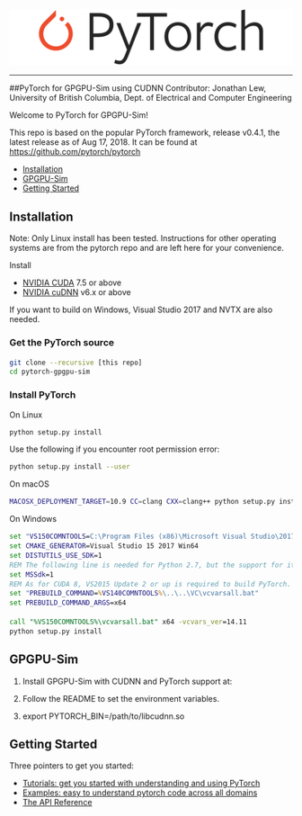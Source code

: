 ![PyTorch Logo](docs/source/_static/img/pytorch-logo-dark.png)

--------------------------------------------------------------------------------

##PyTorch for GPGPU-Sim using CUDNN
Contributor: Jonathan Lew, University of British Columbia, Dept. of Electrical and Computer Engineering

Welcome to PyTorch for GPGPU-Sim!

This repo is based on the popular PyTorch framework, release v0.4.1, the latest release as of Aug 17, 2018. It can be found at https://github.com/pytorch/pytorch

- [Installation](#markdown-header-installation)
- [GPGPU-Sim](#markdown-header-gpgpu-sim)
- [Getting Started](#markdown-header-getting-started)


## Installation

Note: Only Linux install has been tested. Instructions for other operating systems are from the pytorch repo and are left here for your convenience.

Install
- [NVIDIA CUDA](https://developer.nvidia.com/cuda-downloads) 7.5 or above
- [NVIDIA cuDNN](https://developer.nvidia.com/cudnn) v6.x or above

If you want to build on Windows, Visual Studio 2017 and NVTX are also needed.

### Get the PyTorch source
```bash
git clone --recursive [this repo]
cd pytorch-gpgpu-sim
```

### Install PyTorch
On Linux
```bash
python setup.py install
```
Use the following if you encounter root permission error:
```bash
python setup.py install --user
```

On macOS
```bash
MACOSX_DEPLOYMENT_TARGET=10.9 CC=clang CXX=clang++ python setup.py install
```

On Windows
```cmd
set "VS150COMNTOOLS=C:\Program Files (x86)\Microsoft Visual Studio\2017\Enterprise\VC\Auxiliary\Build"
set CMAKE_GENERATOR=Visual Studio 15 2017 Win64
set DISTUTILS_USE_SDK=1
REM The following line is needed for Python 2.7, but the support for it is very experimental.
set MSSdk=1
REM As for CUDA 8, VS2015 Update 2 or up is required to build PyTorch. Use the following two lines.
set "PREBUILD_COMMAND=%VS140COMNTOOLS%\..\..\VC\vcvarsall.bat"
set PREBUILD_COMMAND_ARGS=x64

call "%VS150COMNTOOLS%\vcvarsall.bat" x64 -vcvars_ver=14.11
python setup.py install
```
## GPGPU-Sim

1. Install GPGPU-Sim with CUDNN and PyTorch support at:

2. Follow the README to set the environment variables.

3. export PYTORCH_BIN=/path/to/libcudnn.so

## Getting Started

Three pointers to get you started:
- [Tutorials: get you started with understanding and using PyTorch](http://pytorch.org/tutorials/)
- [Examples: easy to understand pytorch code across all domains](https://github.com/pytorch/examples)
- [The API Reference](http://pytorch.org/docs/)

